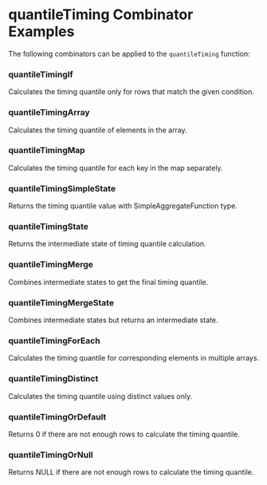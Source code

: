 # quantileTiming Combinator Examples

The following combinators can be applied to the `quantileTiming` function:

### quantileTimingIf
Calculates the timing quantile only for rows that match the given condition.

### quantileTimingArray
Calculates the timing quantile of elements in the array.

### quantileTimingMap
Calculates the timing quantile for each key in the map separately.

### quantileTimingSimpleState
Returns the timing quantile value with SimpleAggregateFunction type.

### quantileTimingState
Returns the intermediate state of timing quantile calculation.

### quantileTimingMerge
Combines intermediate states to get the final timing quantile.

### quantileTimingMergeState
Combines intermediate states but returns an intermediate state.

### quantileTimingForEach
Calculates the timing quantile for corresponding elements in multiple arrays.

### quantileTimingDistinct
Calculates the timing quantile using distinct values only.

### quantileTimingOrDefault
Returns 0 if there are not enough rows to calculate the timing quantile.

### quantileTimingOrNull
Returns NULL if there are not enough rows to calculate the timing quantile. 